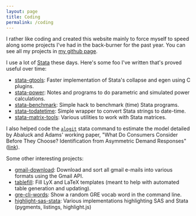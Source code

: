 ```yaml
---
layout: page
title: Coding
permalink: /coding
---
```


I rather like coding and created this website mainly to force myself to speed along some projects I've had in the back-burner for the past year. You can see all my projects in [my github page](https://github.com/mcaceresb).

I use a lot of [Stata](https://stata.com) these days. Here's some foo I've written that's proved useful over time:

- [stata-gtools](https://github.com/mcaceresb/stata-gtools): Faster implementation of Stata's collapse and egen using C plugins.
- [stata-power](https://github.com/mcaceresb/stata-power): Notes and programs to do parametric and simulated power calculations.
- [stata-benchmark](https://github.com/mcaceresb/stata-benchmark): Simple hack to benchmark (time) Stata programs.
- [stata-todatetime](https://github.com/mcaceresb/stata-todatetime): Simple wrapper to convert Stata strings to date-time.
- [stata-matrix-tools](https://github.com/mcaceresb/stata-matrix-tools): Various utilities to work with Stata matrices.

I also helped code the [`alogit`](https://ideas.repec.org/c/boc/bocode/s458341.html) stata command to estimate the model detailed by Abaluck and Adams' working paper, "What Do Consumers Consider Before They Choose? Identification from Asymmetric Demand Responses" ([link](http://www.nber.org/papers/w23566)).

Some other interesting projects:

- [gmail-download](https://github.com/mcaceresb/gmail-download): Download and sort all gmail e-mails into various formats using the Gmail API.
- [tablefill](https://github.com/mcaceresb/tablefill): Fill LyX and LaTeX templates (meant to help with automated table generation and updating).
- [gre-cli-words](https://github.com/mcaceresb/gre-cli-words): Show a random GRE vocab word in the command line.
- [highlight-sas-stata](https://github.com/mcaceresb/highlight-sas-stata): Various implementations highlighting SAS and Stata (pygments, listings, highlight.js)
